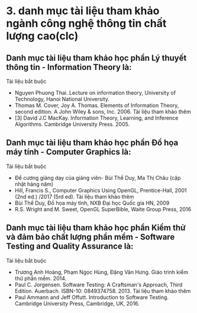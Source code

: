 # 3. danh mục tài liệu tham khảo ngành công nghệ thông tin chất lượng cao(clc)
## Danh mục tài liệu tham khảo học phần Lý thuyết thông tin - Information Theory là:
Tài liệu bắt buộc
- Nguyen Phuong Thai. Lecture on information theory, University of Technology, Hanoi National University.
- Thomas M. Cover, Joy A. Thomas. Elements of Information Theory, second edition. A John Wiley & sons, Inc. 2006.
Tài liệu tham khảo thêm
- [3] David J.C MacKay. Information Theory, Learning, and Inference Algorithms. Cambridge University Press. 2005.
## Danh mục tài liệu tham khảo học phần Đồ họa máy tính - Computer Graphics là:
Tài liệu bắt buộc
- Đề cương giảng dạy của giảng viên- Bùi Thế Duy, Ma Thị Châu (cập nhật hàng năm)
- Hill, Francis S., Computer Graphics Using OpenGL, Prentice-Hall, 2001 (2nd ed.) /2017 (5rd ed).
Tài liệu tham khảo thêm
- Bùi Thế Duy, Đồ họa máy tính, NXB Đại học Quốc gia HN, 2009
- R.S. Wright and M. Sweet, OpenGL SuperBible, Waite Group Press, 2016
## Danh mục tài liệu tham khảo học phần Kiểm thử và đảm bảo chất lượng phần mềm - Software Testing and Quality Assurance là:
Tài liệu bắt buộc
- Trương Anh Hoàng, Phạm Ngọc Hùng, Đặng Văn Hưng. Giáo trình kiểm thử phần mềm. 2014.
- Paul C. Jorgensen. Software Testing: A Craftsman's Approach, Third Edition. Auerbach. ISBN-10: 0849374758. 2013.
Tài liệu tham khảo thêm
- Paul Ammann and Jeff Offutt. Introduction to Software Testing. Cambridge University Press, Cambridge, UK, 2016.
